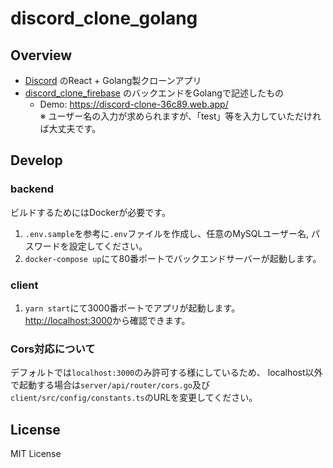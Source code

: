 # discord_clone_golang
## Overview
- [Discord](https://discord.com/) のReact + Golang製クローンアプリ
- [discord_clone_firebase](https://github.com/kntkymt/discord_clone_firebase) のバックエンドをGolangで記述したもの
    - Demo: https://discord-clone-36c89.web.app/ <br>
    ※ ユーザー名の入力が求められますが、「test」等を入力していただければ大丈夫です。

## Develop
### backend
ビルドするためにはDockerが必要です。

1. `.env.sample`を参考に`.env`ファイルを作成し、任意のMySQLユーザー名, パスワードを設定してください。
1. `docker-compose up`にて80番ポートでバックエンドサーバーが起動します。

### client

1. `yarn start`にて3000番ポートでアプリが起動します。
[http://localhost:3000](http://localhost:3000)から確認できます。

### Cors対応について

デフォルトでは`localhost:3000`のみ許可する様にしているため、
localhost以外で起動する場合は`server/api/router/cors.go`及び`client/src/config/constants.ts`のURLを変更してください。

## License
MIT License
